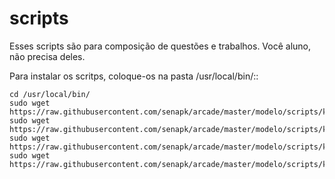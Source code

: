 scripts
=======

Esses scripts são para composição de questões e trabalhos.
Você aluno, não precisa deles.

Para instalar os scritps, coloque-os na pasta /usr/local/bin/::

    cd /usr/local/bin/
    sudo wget https://raw.githubusercontent.com/senapk/arcade/master/modelo/scripts/kcheck.py
    sudo wget https://raw.githubusercontent.com/senapk/arcade/master/modelo/scripts/kcomposer.py
    sudo wget https://raw.githubusercontent.com/senapk/arcade/master/modelo/scripts/kfix.py
    sudo wget https://raw.githubusercontent.com/senapk/arcade/master/modelo/scripts/kgenerate.py

